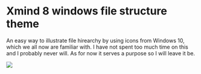 # Xmind 8 windows file structure theme

An easy way to illustrate file hirearchy by using icons from Windows 10, which we all now are familiar with. I have not spent too much time on this and I probably never will. As for now it serves a purpose so I will leave it be.

![](https://i.imgur.com/k5aY3Lx.png)
